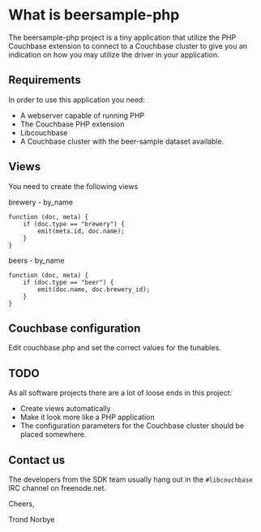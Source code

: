 What is beersample-php
======================

The beersample-php project is a tiny application that utilize the PHP
Couchbase extension to connect to a Couchbase cluster to give you an
indication on how you may utilize the driver in your application.

Requirements
------------

In order to use this application you need:

* A webserver capable of running PHP
* The Couchbase PHP extension
* Libcouchbase
* A Couchbase cluster with the beer-sample dataset available.

Views
-----

You need to create the following views

brewery - by_name

    function (doc, meta) {
        if (doc.type == "brewery") {
            emit(meta.id, doc.name);
        }
    }

beers - by_name

    function (doc, meta) {
        if (doc.type == "beer") {
            emit(doc.name, doc.brewery_id);
        }
    }

Couchbase configuration
-----------------------

Edit couchbase.php and set the correct values for the tunables.


TODO
----

As all software projects there are a lot of loose ends in this project:

* Create views automatically
* Make it look more like a PHP application
* The configuration parameters for the Couchbase cluster should be placed
  somewhere.


Contact us
----------

The developers from the SDK team usually hang out in the `#libcouchbase`
IRC channel on freenode.net.


Cheers,

Trond Norbye
